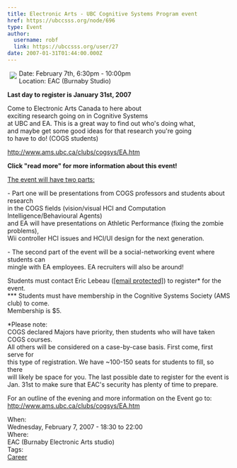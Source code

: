 ```yaml
---
title: Electronic Arts - UBC Cognitive Systems Program event 
href: https://ubccsss.org/node/696
type: Event
author:
  username: robf
  link: https://ubccsss.org/user/27
date: 2007-01-31T01:44:00.000Z
---
```


<div class="field field-name-body field-type-text-with-summary field-label-hidden"><div class="field-items"><div class="field-item even"><p><img src="http://images.ea.com/ea/_img/nav/2007/masthead.gif" vspace="5" hspace="5" align="left"></p>
<p>Date: February 7th, 6:30pm - 10:00pm<br>
Location: EAC (Burnaby Studio)</p>
<p><b>Last day to register is January 31st, 2007 </b></p>
<p>Come to Electronic Arts Canada to here about<br>
exciting research going on in Cognitive Systems<br>
at UBC and EA.  This is a great way to find out who&apos;s doing what,<br>
and maybe get some good ideas for that research you&apos;re going<br>
to have to do! (COGS students)</p>
<p><a href="http://www.ams.ubc.ca/clubs/cogsys/EA.htm" target="_blank">http://www.ams.ubc.ca/clubs/cogsys/EA.htm</a></p>
<p><b>Click &quot;read more&quot; for more information about this event!</b></p>
<!--break--><p>
<u>The event will have two parts:</u></p>
<p>- Part one will be presentations from COGS professors and students about research<br>
in the COGS fields (vision/visual HCI and Computation Intelligence/Behavioural Agents)<br>
and EA will have presentations on Athletic Performance (fixing the zombie problems),<br>
Wii controller HCI issues and HCI/UI design for the next generation.</p>
<p>- The second part of the event will be a social-networking event where students can<br>
mingle with EA employees. EA recruiters will also be around!</p>
<p>Students must contact Eric Lebeau (<a href="/cdn-cgi/l/email-protection" class="__cf_email__" data-cfemail="5e2a29313a3f272d363f3a31291e36312a333f3732703d3133">[email&#xA0;protected]</a>) to register* for the event.<br>
*** Students must have membership in the Cognitive Systems Society (AMS club) to come.<br>
Membership is $5. </p>
<p>*Please note:<br>
COGS declared Majors have priority, then students who will have taken COGS courses.<br>
All others will be considered on a case-by-case basis. First come, first serve for<br>
this type of registration.  We have ~100-150 seats for students to fill, so there<br>
will likely be space for you.  The last possible date to register for the event is<br>
Jan. 31st to make sure that EAC&apos;s security has plenty of time to prepare.</p>
<p>For an outline of the evening and more information on the Event go to: <a href="http://www.ams.ubc.ca/clubs/cogsys/EA.htm" target="_blank">http://www.ams.ubc.ca/clubs/cogsys/EA.htm</a></p>
</div></div></div><div class="field field-name-field-dates field-type-datetime field-label-above"><div class="field-label">When:&#xA0;</div><div class="field-items"><div class="field-item even"><span class="date-display-single">Wednesday, February 7, 2007 - <span class="date-display-range"><span class="date-display-start">18:30</span> to <span class="date-display-end">22:00</span></span></span></div></div></div><div class="field field-name-field-location field-type-text field-label-above"><div class="field-label">Where:&#xA0;</div><div class="field-items"><div class="field-item even">EAC (Burnaby Electronic Arts studio)</div></div></div>    <footer>
    <div class="field field-name-field-tags field-type-taxonomy-term-reference field-label-above"><div class="field-label">Tags:&#xA0;</div><div class="field-items"><div class="field-item even"><a href="/career">Career</a></div></div></div>      </footer>
